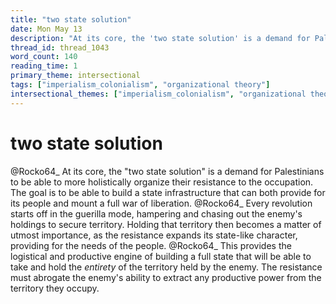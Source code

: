 ```yaml
---
title: "two state solution"
date: Mon May 13
description: "At its core, the 'two state solution' is a demand for Palestinians to be able to more holistically organize their resistance to the occupation."
thread_id: thread_1043
word_count: 140
reading_time: 1
primary_theme: intersectional
tags: ["imperialism_colonialism", "organizational theory"]
intersectional_themes: ["imperialism_colonialism", "organizational theory"]
---
```


# two state solution

@Rocko64_ At its core, the "two state solution" is a demand for Palestinians to be able to more holistically organize their resistance to the occupation. The goal is to be able to build a state infrastructure that can both provide for its people and mount a full war of liberation. @Rocko64_ Every revolution starts off in the guerilla mode, hampering and chasing out the enemy's holdings to secure territory. Holding that territory then becomes a matter of utmost importance, as the resistance expands its state-like character, providing for the needs of the people. @Rocko64_ This provides the logistical and productive engine of building a full state that will be able to take and hold the *entirety* of the territory held by the enemy. The resistance must abrogate the enemy's ability to extract any productive power from the territory they occupy.